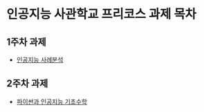# 인공지능 사관학교 프리코스 과제 목차

## 1주차 과제
* [인공지능 사례분석](https://github.com/pakc918/likelion/blob/master/%ED%94%84%EB%A6%AC%EC%BD%94%EC%8A%A4%201%EC%A3%BC%EC%B0%A8%20%EA%B3%BC%EC%A0%9C.ipynb)

## 2주차 과제
* [파이썬과 인공지능 기초수학](https://github.com/pakc918/likelion/blob/master/2%EC%A3%BC%EC%B0%A8%EA%B3%BC%EC%A0%9C.ipynb)
